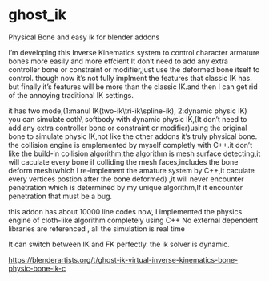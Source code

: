# ghost_ik
Physical Bone and easy ik for blender addons

I’m developing this Inverse Kinematics system to control character armature bones more easily and more effcient
It don’t need to add any extra controller bone or constraint or modifier,just use the deformed bone itself to control.
though now it’s not fully implment the features that classic IK has.
but finally it’s features will be more than the classic IK.and then I can get rid of the annoying traditional IK settings.

it has two mode,(1:manul IK(two-ik\tri-ik\spline-ik), 2:dynamic physic IK)
you can simulate coth\ softbody with dynamic physic IK,(It don’t need to add any extra controller bone or constraint or modifier)using the original bone to simulate physic IK,not like the other addons it’s truly physical bone.
the collision engine is emplemented by myself completly with C++.it don’t like the build-in collision algorithm,the algorithm is mesh surface detecting,it will caculate every bone if colliding the mesh faces,includes the bone deform mesh(which I re-implement the amature system by C++,it caculate every vertices postion after the bone deformed)
,it will never encounter penetration which is determined by my unique algorithm,If it encounter penetration that must be a bug.

this addon has about 10000 line codes now, I implemented the physics engine of cloth-like algorithm completely using C++ No external dependent libraries are referenced , all the simulation is real time

It can switch between IK and FK perfectly.
the ik solver is dynamic.

https://blenderartists.org/t/ghost-ik-virtual-inverse-kinematics-bone-physic-bone-ik-c

